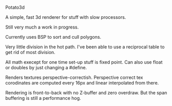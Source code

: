 Potato3d

A simple, fast 3d renderer for stuff with slow processors.


Still very much a work in progress.


Currently uses BSP to sort and cull polygons.

Very little division in the hot path. I've been able to use a reciprocal table to get rid of most division.

All math execept for one time set-up stuff is fixed point. Can also use float or doubles by just changing a #define.


Renders textures perspective-correctish. Perspective correct tex corodinates are computed every 16px and linear interpolated from there.


Rendering is front-to-back with no Z-buffer and zero overdraw. But the span buffering is still a performance hog.

